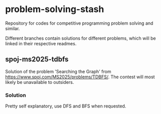 # problem-solving-stash
Repository for codes for competitive programming problem solving and similar.

Different branches contain solutions for different problems, which will be linked in their respective readmes. 

## spoj-ms2025-tdbfs
Solution of the problem 'Searching the Graph' from https://www.spoj.com/MS2025/problems/TDBFS/. The contest will most likely be unavailable to outsiders.
### Solution
Pretty self explanatory, use DFS and BFS when requested.